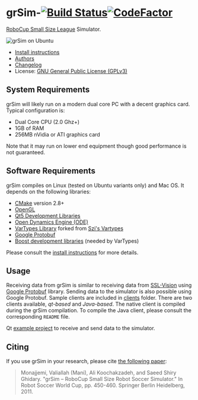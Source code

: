
grSim-[![Build Status](https://travis-ci.org/RoboCup-SSL/grSim.svg?branch=master)](https://travis-ci.org/RoboCup-SSL/grSim)[![CodeFactor](https://www.codefactor.io/repository/github/parsianroboticlab/grsim/badge/master)](https://www.codefactor.io/repository/github/parsianroboticlab/grsim/overview/master)
=======================

[RoboCup Small Size League](http://wiki.robocup.org/Small_Size_League) Simulator.

![grSim on Ubuntu](docs/img/screenshot01.jpg?raw=true "grSim on Ubuntu")

- [Install instructions](INSTALL.md)
- [Authors](AUTHORS.md)
- [Changelog](CHANGELOG.md)
- License: [GNU General Public License (GPLv3)](LICENSE.md)

System Requirements
-----------------------

grSim will likely run on a modern dual core PC with a decent graphics card. Typical configuration is:

- Dual Core CPU (2.0 Ghz+)
- 1GB of RAM
- 256MB nVidia or ATI graphics card

Note that it may run on lower end equipment though good performance is not guaranteed.


Software Requirements
---------------------

grSim compiles on Linux (tested on Ubuntu variants only) and Mac OS. It depends on the following libraries:

- [CMake](https://cmake.org/) version 2.8+ 
- [OpenGL](https://www.opengl.org)
- [Qt5 Development Libraries](https://www.qt.io)
- [Open Dynamics Engine (ODE)](http://www.ode.org)
- [VarTypes Library](https://github.com/jpfeltracco/vartypes) forked from [Szi's Vartypes](https://github.com/szi/vartypes)
- [Google Protobuf](https://github.com/google/protobuf)
- [Boost development libraries](http://www.boost.org/) (needed by VarTypes)

Please consult the [install instructions](INSTALL.md) for more details.

Usage
-----

Receiving data from grSim is similar to receiving data from [SSL-Vision](https://github.com/RoboCup-SSL/ssl-vision) using [Google Protobuf](https://github.com/google/protobuf) library.
Sending data to the simulator is also possible using Google Protobuf. Sample clients are included in [clients](./clients) folder. There are two clients available, *qt-based* and *Java-based*. The native client is compiled during the grSim compilation. To compile the Java client, please consult the corresponding `README` file.

Qt [example project](https://github.com/robocin/ssl-client) to receive and send data to the simulator.


Citing
------

If you use grSim in your research, please cite [the following paper](http://link.springer.com/chapter/10.1007/978-3-642-32060-6_38):

> Monajjemi, Valiallah (Mani), Ali Koochakzadeh, and Saeed Shiry Ghidary. "grSim – RoboCup Small Size Robot Soccer Simulator." In Robot Soccer World Cup, pp. 450-460. Springer Berlin Heidelberg, 2011.
